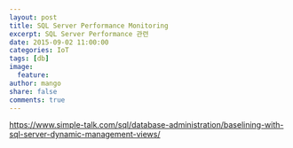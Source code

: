 ```yaml
---
layout: post
title: SQL Server Performance Monitoring
excerpt: SQL Server Performance 관련
date: 2015-09-02 11:00:00 
categories: IoT
tags: [db]
image:
  feature:
author: mango
share: false
comments: true  
---
```

https://www.simple-talk.com/sql/database-administration/baselining-with-sql-server-dynamic-management-views/
